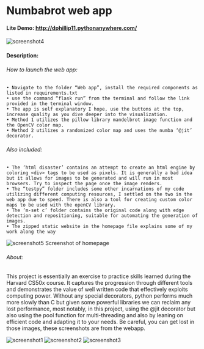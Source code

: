# Numbabrot web app

#### Lite Demo:  <http://dphillip11.pythonanywhere.com/>

![screenshot4](https://user-images.githubusercontent.com/109744044/193240431-870a079a-f6cf-461e-850a-77600e0d74f8.jpg)
#### Description:
###### How to launch the web app:

    • Navigate to the folder “Web app”, install the required components as listed in requirements.txt
    • use the command “flask run” from the terminal and follow the link provided in the terminal window.
    • The app is self explanatory I hope, use the buttons at the top, increase quality as you dive deeper into the visualization. 
    • Method 1 utilizes the pillow library mandelbrot image function and the OpenCV color map.
    • Method 2 utilizes a randomized color map and uses the numba ‘@jit’ decorator.

###### Also included:

    • The ‘html disaster’ contains an attempt to create an html engine by coloring <div> tags to be used as pixels. It is generally a bad idea but it allows for images to be generated and will run in most browsers. Try to inspect the page once the image renders.
    • The “testpy” folder includes some other incarnations of my code utilizing different computing resources, I settled on the two in the web app due to speed. There is also a tool for creating custom color maps to be used with the openCV library.
    • The ‘m-set c’ folder contains the original code along with edge detection and repositioning, suitable for automating the generation of images.
    • The zipped static website in the homepage file explains some of my work along the way
 
![screenshot5](https://user-images.githubusercontent.com/109744044/193242649-cd54b4f7-6b40-478a-aa83-9255e46ddb1b.jpg)
Screenshot of homepage

###### About:

This project is essentially an exercise to practice skills learned during the Harvard CS50x course. It captures the progression through different tools and demonstrates the value of well written code that effectively exploits computing power. Without any special decorators, python performs much more slowly than C but given some powerful libraries we can reclaim any lost performance, most notably, in this project, using the @jit decorator but also using the pool function for multi-threading and also by leaning on efficient code and adapting it to your needs. Be careful, you can get lost in those images, these screenshots are from the webapp.


![screenshot1](https://user-images.githubusercontent.com/109744044/193240348-709f8abe-3709-4a0e-a839-ed8b732fda4e.jpg)
![screenshot2](https://user-images.githubusercontent.com/109744044/193240563-abe302d4-a81c-48f4-9c20-30d5034689fe.jpg)
![screenshot3](https://user-images.githubusercontent.com/109744044/193240564-e6760a45-9fda-4559-a893-cead31b56751.jpg)
